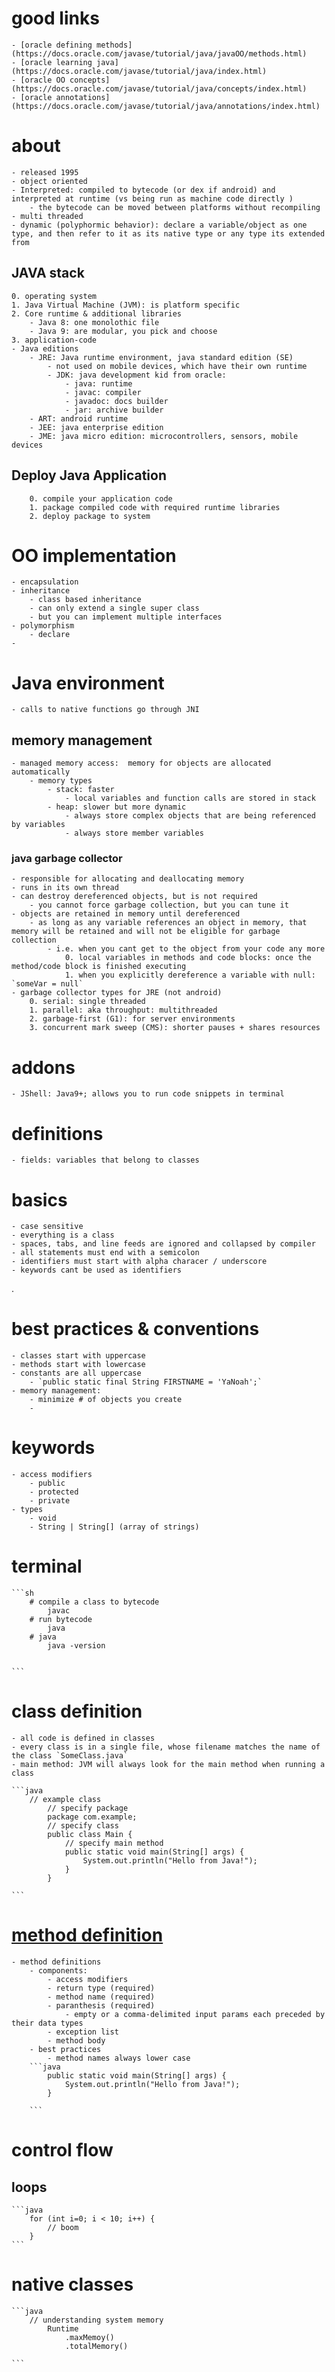 # good links
	- [oracle defining methods](https://docs.oracle.com/javase/tutorial/java/javaOO/methods.html)
	- [oracle learning java](https://docs.oracle.com/javase/tutorial/java/index.html)
	- [oracle OO concepts](https://docs.oracle.com/javase/tutorial/java/concepts/index.html)
	- [oracle annotations](https://docs.oracle.com/javase/tutorial/java/annotations/index.html)

# about
	- released 1995
	- object oriented
	- Interpreted: compiled to bytecode (or dex if android) and interpreted at runtime (vs being run as machine code directly )
		- the bytecode can be moved between platforms without recompiling
	- multi threaded
	- dynamic (polyphormic behavior): declare a variable/object as one type, and then refer to it as its native type or any type its extended from

## JAVA stack
	0. operating system
	1. Java Virtual Machine (JVM): is platform specific
	2. Core runtime & additional libraries
		- Java 8: one monolothic file
		- Java 9: are modular, you pick and choose
	3. application-code
	- Java editions
		- JRE: Java runtime environment, java standard edition (SE)
			- not used on mobile devices, which have their own runtime
			- JDK: java development kid from oracle:
				- java: runtime
				- javac: compiler
				- javadoc: docs builder
				- jar: archive builder
		- ART: android runtime
		- JEE: java enterprise edition
		- JME: java micro edition: microcontrollers, sensors, mobile devices


## Deploy Java Application
		0. compile your application code
		1. package compiled code with required runtime libraries
		2. deploy package to system

# OO implementation
	- encapsulation
	- inheritance
		- class based inheritance
		- can only extend a single super class
		- but you can implement multiple interfaces
	- polymorphism
		- declare
	-

# Java environment
	- calls to native functions go through JNI

## memory management
	- managed memory access:  memory for objects are allocated automatically
		- memory types
			- stack: faster
				- local variables and function calls are stored in stack
			- heap: slower but more dynamic
				- always store complex objects that are being referenced by variables
				- always store member variables
### java garbage collector
	- responsible for allocating and deallocating memory
	- runs in its own thread
	- can destroy dereferenced objects, but is not required
		- you cannot force garbage collection, but you can tune it
	- objects are retained in memory until dereferenced
		- as long as any variable references an object in memory, that memory will be retained and will not be eligible for garbage collection
			- i.e. when you cant get to the object from your code any more
				0. local variables in methods and code blocks: once the method/code block is finished executing
				1. when you explicitly dereference a variable with null: `someVar = null`
	- garbage collector types for JRE (not android)
		0. serial: single threaded
		1. parallel: aka throughput: multithreaded
		2. garbage-first (G1): for server environments
		3. concurrent mark sweep (CMS): shorter pauses + shares resources

# addons
	- JShell: Java9+; allows you to run code snippets in terminal

# definitions
	- fields: variables that belong to classes


# basics
	- case sensitive
	- everything is a class
	- spaces, tabs, and line feeds are ignored and collapsed by compiler
	- all statements must end with a semicolon
	- identifiers must start with alpha characer / underscore
	- keywords cant be used as identifiers


.
# best practices & conventions
	- classes start with uppercase
	- methods start with lowercase
	- constants are all uppercase
		- `public static final String FIRSTNAME = 'YaNoah';`
	- memory management:
		- minimize # of objects you create
		-


# keywords
	- access modifiers
		- public
		- protected
		- private
	- types
		- void
		- String | String[] (array of strings)


# terminal
	```sh
		# compile a class to bytecode
			javac
		# run bytecode
			java
		# java
			java -version


	```


# class definition
	- all code is defined in classes
	- every class is in a single file, whose filename matches the name of the class `SomeClass.java`
	- main method: JVM will always look for the main method when running a class

	```java
		// example class
			// specify package
			package com.example;
			// specify class
			public class Main {
				// specify main method
				public static void main(String[] args) {
					System.out.println("Hello from Java!");
				}
			}

	```

# [method definition](https://docs.oracle.com/javase/tutorial/java/javaOO/methods.html)
	- method definitions
		- components:
			- access modifiers
			- return type (required)
			- method name (required)
			- paranthesis (required)
				- empty or a comma-delimited input params each preceded by their data types
			- exception list
			- method body
		- best practices
			- method names always lower case
		```java
			public static void main(String[] args) {
				System.out.println("Hello from Java!");
			}

		```

# control flow
## loops
	```java
		for (int i=0; i < 10; i++) {
			// boom
		}
	```

# native classes
	```java
		// understanding system memory
			Runtime
				.maxMemoy()
				.totalMemory()

	```
